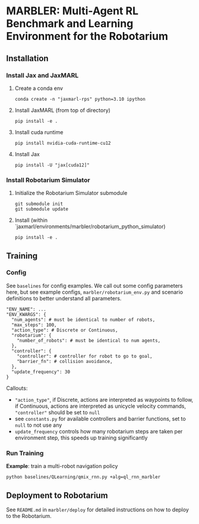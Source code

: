 # MARBLER: Multi-Agent RL Benchmark and Learning Environment for the Robotarium
## Installation
### Install Jax and JaxMARL
1. Create a conda env
    ```
    conda create -n "jaxmarl-rps" python=3.10 ipython
    ```
2. Install JaxMARL (from top of directory)
    ```
    pip install -e .
    ```
3. Install cuda runtime
    ```
    pip install nvidia-cuda-runtime-cu12
    ```
4. Install Jax
    ```
    pip install -U "jax[cuda12]"
    ```
### Install Robotarium Simulator
1. Initialize the Robotarium Simulator submodule
    ```
    git submodule init
    git submodule update
    ```
2. Install (within `jaxmarl/environments/marbler/robotarium_python_simulator)
    ```
    pip install -e .
    ```

## Training
### Config
See `baselines` for config examples. We call out some config parameters here, but see example configs, `marbler/robotarium_env.py` and scenario definitions to better understand all parameters.
```
"ENV_NAME": ...
"ENV_KWARGS": {
  "num_agents": # must be identical to number of robots,
  "max_steps": 100,
  "action_type": # Discrete or Continuous,
  "robotarium": {
    "number_of_robots": # must be identical to num agents,
  },
  "controller": {
    "controller": # controller for robot to go to goal,
    "barrier_fn": # collision avoidance,
  },
  "update_frequency": 30
}
```
Callouts:
- `"action_type"`, if Discrete, actions are interpreted as waypoints to follow, if Continuous, actions are interpreted as unicycle velocity commands, `"controller"` should be set to `null`
- see `constants.py` for available controllers and barrier functions, set to `null` to not use any
- `update_frequency` controls how many robotarium steps are taken per environment step, this speeds up training significantly

### Run Training
**Example**: train a multi-robot navigation policy
```
python baselines/QLearning/qmix_rnn.py +alg=ql_rnn_marbler
```

## Deployment to Robotarium
See `README.md` in `marbler/deploy` for detailed instructions on how to deploy to the Robotarium.